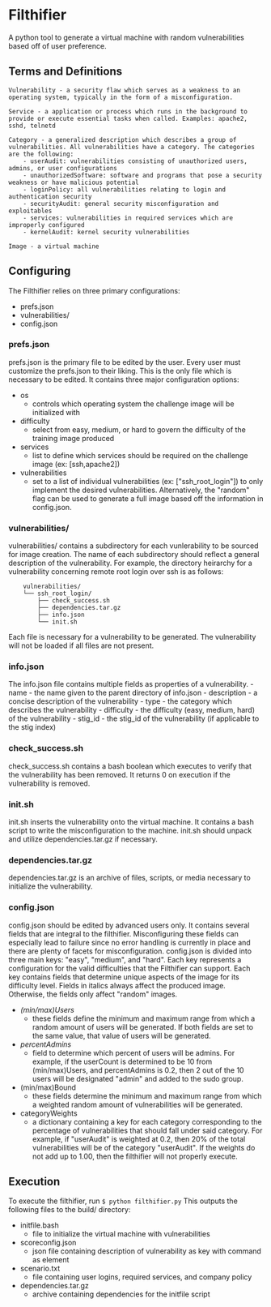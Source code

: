 # Filthifier

A python tool to generate a virtual machine with random vulnerabilities based off of user preference.

## Terms and Definitions
	Vulnerability - a security flaw which serves as a weakness to an operating system, typically in the form of a misconfiguration.

	Service - a application or process which runs in the background to provide or execute essential tasks when called. Examples: apache2, sshd, telnetd

	Category - a generalized description which describes a group of vulnerabilities. All vulnerabilities have a category. The categories are the following:
		- userAudit: vulnerabilities consisting of unauthorized users, admins, or user configurations
		- unauthorizedSoftware: software and programs that pose a security weakness or have malicious potential
		- loginPolicy: all vulnerabilities relating to login and authentication security
		- securityAudit: general security misconfiguration and exploitables
		- services: vulnerabilities in required services which are improperly configured
		- kernelAudit: kernel security vulnerabilities

	Image - a virtual machine
		
## Configuring
The Filthifier relies on three primary configurations:
- prefs.json
- vulnerabilities/
- config.json

### prefs.json 
  prefs.json is the primary file to be edited by the user. Every user must customize the prefs.json to their liking. This is the only file which is necessary to be edited.
  It contains three major configuration options:
  - os
    - controls which operating system the challenge image will be initialized with
  - difficulty
    - select from easy, medium, or hard to govern the difficulty of the training image produced
  - services
    - list to define which services should be required on the challenge image (ex: [ssh,apache2])
  - vulnerabilities
    - set to a list of individual vulnerabilities (ex: ["ssh_root_login"]) to only implement the desired vulnerabilities. Alternatively, the "random" flag can be used to generate a full image based off the information in config.json.

### vulnerabilities/
  vulnerabilities/ contains a subdirectory for each vunlerability to be sourced for image creation. The name of each subdirectory should reflect a general description of the vulnerability. For example, the directory heirarchy for a vulnerability concerning remote root login over ssh is as follows:
```
	vulnerabilities/
	└── ssh_root_login/	
	    ├── check_success.sh
	    ├── dependencies.tar.gz
	    ├── info.json
	    └── init.sh
```
  Each file is necessary for a vulnerability to be generated. The vulnerability will not be loaded if all files are not present.
  ### info.json
  The info.json file contains multiple fields as properties of a vulnerability.
  	- name
	  - the name given to the parent directory of info.json
	- description
	  - a concise description of the vulnerability
	- type
	  - the category which describes the vulnerability
	- difficulty
	  - the difficulty (easy, medium, hard) of the vulnerability
	- stig_id
	  - the stig_id of the vulnerability (if applicable to the stig index)
  ### check_success.sh
  check_success.sh contains a bash boolean which executes to verify that the vulnerability has been removed. It returns 0 on execution if the vulnerability is removed.
  ### init.sh
  init.sh inserts the vulnerability onto the virtual machine. It contains a bash script to write the misconfiguration to the machine. init.sh should unpack and utilize dependencies.tar.gz if necessary.
  ### dependencies.tar.gz
  dependencies.tar.gz is an archive of files, scripts, or media necessary to initialize the vulnerability.

### config.json
config.json should be edited by advanced users only. It contains several fields that are integral to the filthifier. Misconfiguring these fields can especially lead to failure since no error handling is currently in place and there are plenty of facets for misconfiguration. config.json is divided into three main keys: "easy", "medium", and "hard". Each key represents a configuration for the valid difficulties that the Filthifier can support. Each key contains fields that determine unique aspects of the image for its difficulty level. Fields in italics always affect the produced image. Otherwise, the fields only affect "random" images.
  - *(min/max)Users*
    - these fields define the minimum and maximum range from which a random amount of users will be generated. If both fields are set to the same value, that value of users will be generated.
  - *percentAdmins*
    - field to determine which percent of users will be admins. For example, if the userCount is determined to be 10 from (min/max)Users, and percentAdmins is 0.2, then 2 out of the 10 users will be designated "admin" and added to the sudo group.
  - (min/max)Bound
    - these fields determine the minimum and maximum range from which a weighted random amount of vulnerabilities will be generated.
  - categoryWeights
    - a dictionary containing a key for each category corresponding to the percentage of vulnerabilities that should fall under said category. For example, if "userAudit" is weighted at 0.2, then 20% of the total vulnerabilities will be of the category "userAudit". If the weights do not add up to 1.00, then the filthifier will not properly execute.
  
## Execution
To execute the filthifier, run ```$ python filthifier.py``` This outputs the following files to the build/ directory:
  - initfile.bash
    - file to initialize the virtual machine with vulnerabilities
  - scoreconfig.json
    - json file containing description of vulnerability as key with command as element
  - scenario.txt
    - file containing user logins, required services, and company policy
  - dependencies.tar.gz
    - archive containing dependencies for the initfile script
  
